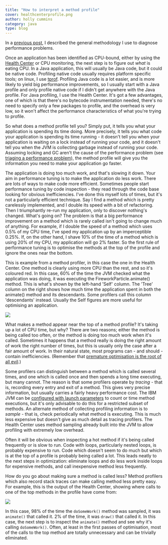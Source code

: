 ```yaml
---
title: "How to interpret a method profile"
cover: healthcenterprofile.png
author: holly cummins
category: java
type: blog
---
```


In a [previous post](http://hollycummins.blogspot.com/2009/05/how-do-you-solve-performance-problem.html), I described the general methodology I use to diagnose performance problems.

Once an application has been identified as CPU-bound, either by using the [Health Center](https://www14.software.ibm.com/iwm/web/cc/earlyprograms/ibm/ibmmdtjhc/) or CPU monitoring, the next step is to figure out _what_ is eating CPU. In a Java application, this will usually be Java code, but it could be native code. Profiling native code usually requires platform specific tools; on linux, I use [tprof](http://perfinsp.sourceforge.net/tprof.html). Profiling Java code is a lot easier, and is more likely to yield big performance improvements, so I usually start with a Java profile and only profile native code if I didn't get anywhere with the Java profile. For Java profiling, I use the Health Center. It's got a few advantages, one of which is that there's no bytecode instrumentation needed, there's no need to specify only a few packages to profile, and the overhead is very low, so it won't affect the performance characteristics of what you're trying to profile.

So what does a method profile tell you? Simply put, it tells you what your application is spending its time doing. More precisely, it tells you what code your application is spending its time running - it doesn't tell you when your application is waiting on a lock instead of running your code, and it doesn't tell you when the JVM is collecting garbage instead of running your code. Assuming locking and GC aren't the cause of the performance problem (see [triaging a performance problem](http://hollycummins.blogspot.com/2009/05/how-do-you-solve-performance-problem.html)), the method profile will give you the information you need to make your application go faster.

The application is doing too much work, and that's slowing it down. Your aim in performance tuning is to make the application do less work. There are lots of ways to make code more efficient. Sometimes people start performance tuning by code inspection - they read through the code base looking for obvious inefficiencies. I've done this myself lots of times, but it's not a particularly efficient technique. Say I find a method which is pretty carelessly implemented, and I double its speed with a bit of refactoring. Then I triumphantly re-run my application, only to discover nothing's changed. What's going on? The problem is that a big performance improvement on a method which is rarely called isn't going to change much of anything. For example, if I double the speed of a method which uses 0.5% of my CPU time, I've sped my application up by an imperceptible 0.25%. If, on the other hand, I shave 10% of the time of a method which is using 20% of my CPU, my application will go 2% faster. So the first rule of performance tuning is to optimise the methods at the top of the profile and ignore the ones near the bottom.

This is example from a method profiler, in this case the one in the Health Center. One method is clearly using more CPU than the rest, and so it's coloured red. In this case, 60% of the time the JVM checked what the application was doing, it was executing the FireworkParticle.animate() method. This is what's shown by the left-hand 'Self' column. The 'Tree' column on the right shows how much time the application spent in both the animate() method and its descendants. Some profilers call this column 'descendants' instead. Usually the Self figures are more useful for optimising an application.

[![](http://2.bp.blogspot.com/_CzL4MgtWqlE/SghHSSWmMBI/AAAAAAAAACU/2OJgM1UsqtQ/s400/healthcenterprofile.gif)](http://2.bp.blogspot.com/_CzL4MgtWqlE/SghHSSWmMBI/AAAAAAAAACU/2OJgM1UsqtQ/s1600-h/healthcenterprofile.gif)

What makes a method appear near the top of a method profile? It's taking up a lot of CPU time, but why? There are two reasons; either the method is being called too often, or the method is doing too much work when it's called. Sometimes it happens that a method really is doing the right amount of work the right number of times, but this is usually only the case after a fair amount of work. In their natural state, most programs can - and should - contain inefficiencies. (Remember that [premature optimisation is the root of all evil](http://fresh.homeunix.net/~luke/misc/knuth-turingaward.pdf).)

Some profilers can distinguish between a method which is called several times, and one which is called once and then spends a long time executing, but many cannot. The reason is that some profilers operate by _tracing_ - that is, recording every entry and exit of a method. This gives very precise information, but usually carries a fairly heavy performance cost. The IBM JVM can be [configured with launch parameters](http://www.ibm.com/developerworks/java/library/j-ibmjava5/) to count or time method executions, but it's only advisable to do this for a restricted subset of methods. An alternate method of collecting profiling information is to _sample_ - that is, check periodically what method is executing. This is much less expensive but doesn't give as much detail as tracing profilers. The Health Center uses method sampling already built into the JVM to allow profiling with extremely low overhead.

Often it will be obvious when inspecting a hot method if it's being called frequently or is slow to run. Code with loops, particularly nested loops, is probably expensive to run. Code which doesn't seem to do much but which is at the top of a profile is probably being called a lot. This leads neatly to the next steps in optimization: eliminate loops and do less work inside loops for expensive methods, and call inexpensive method less frequently.

How do you go about making sure a method is called less? Method profilers which also record stack traces can make calling method less pretty easy. For example, this is the output of the Health Center, showing where calls to one of the top methods in the profile have come from:

[![](http://1.bp.blogspot.com/_CzL4MgtWqlE/SghJ7WkhiHI/AAAAAAAAACc/mBPYcnXEpcI/s400/healthcenterinvocationpaths.gif)](http://1.bp.blogspot.com/_CzL4MgtWqlE/SghJ7WkhiHI/AAAAAAAAACc/mBPYcnXEpcI/s1600-h/healthcenterinvocationpaths.gif)

In this case, 98% of the time the `doSomeWork()` method was sampled, it was `animate()` that called it. 2% of the time, it was `draw()` that called it. In this case, the next step is to inspect the `animate()` method and see why it's calling `doSomeWork()`. Often, at least in the first passes of optimisation, most of the calls to the top method are totally unnecessary and can be trivially eliminated.
